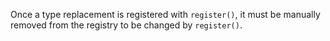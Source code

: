 
Once a type replacement is registered with `register()`, it must be manually removed from the registry to be changed by `register()`.